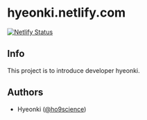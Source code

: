 # hyeonki.netlify.com

[![Netlify Status](https://api.netlify.com/api/v1/badges/fc992cf1-bf00-44c7-ae82-0b181c4636bd/deploy-status)](https://app.netlify.com/sites/hyeonki/deploys)

## Info

This project is to introduce developer hyeonki.


## Authors

- Hyeonki ([@ho9science](https://github.com/ho9science))

